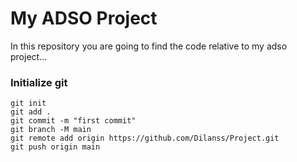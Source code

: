 

# My ADSO Project

In this repository you are going to find the code relative to my adso project...


### Initialize git

```shell
git init
git add .
git commit -m "first commit"
git branch -M main
git remote add origin https://github.com/Dilanss/Project.git
git push origin main
```